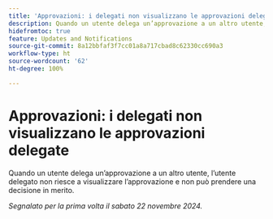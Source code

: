 ```yaml
---
title: 'Approvazioni: i delegati non visualizzano le approvazioni delegate'
description: Quando un utente delega un’approvazione a un altro utente, l’utente delegato non riesce a visualizzare l’approvazione e non può prendere una decisione in merito.
hidefromtoc: true
feature: Updates and Notifications
source-git-commit: 8a12bbfaf3f7cc01a8a717cbad8c62330cc690a3
workflow-type: ht
source-wordcount: '62'
ht-degree: 100%

---
```


# Approvazioni: i delegati non visualizzano le approvazioni delegate

Quando un utente delega un’approvazione a un altro utente, l’utente delegato non riesce a visualizzare l’approvazione e non può prendere una decisione in merito.

_Segnalato per la prima volta il sabato 22 novembre 2024._
